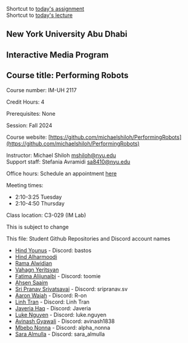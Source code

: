 Shortcut to [today's assignment](homework.md#todays-assignment)  
Shortcut to [today's lecture](lectureNotes.md#todays-lecture)

## New York University Abu Dhabi  
## Interactive Media Program
## Course title: Performing Robots
Course number: IM-UH 2117  

Credit Hours: 4     

Prerequisites: None     

Session: Fall 2024       

Course website:
[https://github.com/michaelshiloh/PerformingRobots](https://github.com/michaelshiloh/PerformingRobots)  

Instructor: Michael Shiloh mshiloh@nyu.edu   
Support staff: Stefania Avramidi sa8410@nyu.edu

Office hours: Schedule an appointment [here](https://calendly.com/michaelshiloh/office_hours)

Meeting times:    
- 2:10-3:25 Tuesday
- 2:10-4:50 Thursday

Class location: C3-029 (IM Lab)

This is subject to change

This file: Student Github Repositories and Discord account names

- [Hind Younus](https://github.com/hanoodd/Performing_Robots_Fall_24) - Discord: bastos
- [Hind Alharmoodi](https://github.com/hindahhmed/Performing-Robots)
- [Rama Alwidian](https://github.com/ramawid/Performing-Robots)
- [Vahagn Yeritsyan](https://github.com/Vayer88/PerformingRobotsRepo)
- [Fatima Alijunaibi](https://github.com/oomie/performingRobots) - Discord: toomie
- [Ahsen Saaim](https://github.com/ahsen10s/PerformingRobots)
- [Sri Pranav Srivatsavai](https://github.com/sripranav9/PerformingRobots) - Discord: sripranav.sv
- [Aaron Wajah](https://github.com/r-0n/performingrobots) - Discord: R-on
- [Linh Tran](https://github.com/LinhTran263/performingrobots) - Discord: Linh Tran
- [Javeria Haq](https://github.com/javeria-h/performingrobots) - Discord: Javeria
- [Luke Nguyen](https://github.com/lukenguyen197/performingrobots) - Discord: luke.nguyen
- [Avinash Gyawali](https://github.com/Tauke190/performingrobots) - Discord: avinash1838
- [Mbebo Nonna](https://github.com/nonnabyte/PerformingRobots) - Discord: alpha_nonna
- [Sara Almulla](https://github.com/saraalmulla03/performingrobots) - Discord: sara_almulla 
